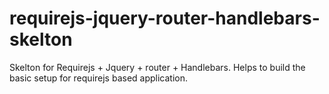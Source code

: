 # requirejs-jquery-router-handlebars-skelton
Skelton for Requirejs + Jquery + router + Handlebars. Helps to build the basic setup for requirejs based application.
